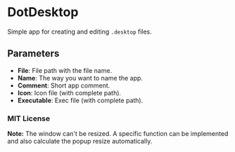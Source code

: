 # DotDesktop

Simple app for creating and editing ```.desktop``` files.

## Parameters

 - **File**: 		File path with the file name.
 - **Name**: 		The way you want to name the app.
 - **Comment**: 	Short app comment.
 - **Icon**: 		Icon file (with complete path).
 - **Executable**: 	Exec file (with complete path).

### MIT License
 
**Note:** The window can't be resized. A specific function can be implemented 
and also calculate the popup resize automatically.